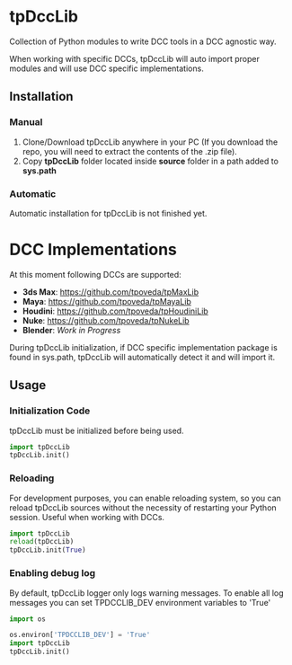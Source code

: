 # tpDccLib

Collection of Python modules to write DCC tools in a DCC agnostic way.

When working with specific DCCs, tpDccLib will auto import proper modules and will use
DCC specific implementations.

## Installation
### Manual
1. Clone/Download tpDccLib anywhere in your PC (If you download the repo, you will need to extract
the contents of the .zip file).
2. Copy **tpDccLib** folder located inside **source** folder in a path added to **sys.path**

### Automatic
Automatic installation for tpDccLib is not finished yet.

# DCC Implementations
At this moment following DCCs are supported:

* **3ds Max**: https://github.com/tpoveda/tpMaxLib
* **Maya**: https://github.com/tpoveda/tpMayaLib
* **Houdini**: https://github.com/tpoveda/tpHoudiniLib
* **Nuke**: https://github.com/tpoveda/tpNukeLib
* **Blender**: *Work in Progress*

During tpDccLib initialization, if DCC specific implementation package is found in sys.path, tpDccLib
will automatically detect it and will import it.

## Usage

### Initialization Code
tpDccLib must be initialized before being used.
```python
import tpDccLib
tpDccLib.init()
```

### Reloading
For development purposes, you can enable reloading system, so 
you can reload tpDccLib sources without the necessity of restarting
your Python session. Useful when working with DCCs.
```python
import tpDccLib
reload(tpDccLib)
tpDccLib.init(True)
```

### Enabling debug log
By default, tpDccLib logger only logs warning messages. To enable all log messages
you can set TPDCCLIB_DEV environment variables to 'True'
```python
import os

os.environ['TPDCCLIB_DEV'] = 'True'
import tpDccLib
tpDccLib.init()
```
